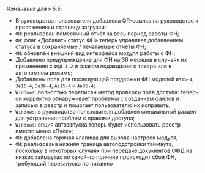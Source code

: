 _Изменения для v 5.5_:
- В руководства пользователя добавлена QR-ссылка на руководство к приложению и страницу загрузки;
- `ФН`: реализован помесячный отчёт за весь период работы ФН;
- `ФН`: флаг «Добавить статус ФН» теперь управляет добавлением статуса в сохраняемые / печатаемые отчёты ФН;
- `ФН`: обновлён внешний вид интерфейса модуля работы с ФН;
- Добавлено предупреждение для ФН на 36 месяцев в случаях их применения с `ФФД 1.2` и флагом подакцизного товара или в автономном режиме;
- Добавлены поля для последующей поддержки ФН моделей `Из15-4`, `Эв15-4`, `Эв36-4`, `Ав15-4` и `Ав36-4`;
- `Windows`: полностью переписан метод проверки прав доступа: теперь он корректно обнаруживает проблемы с созданием файлов и записью в реестр и помогает пользователю их исправить;
- `Windows`: в руководство пользователя добавлен специальный раздел для устранения проблем с правами доступа;
- `Windows`: опция автозапуска теперь будет использовать реестр вместо меню «Пуск»;
- `ФН`: добавлена горячая клавиша для вызова настроек модуля;
- `ФН`: реализована нижняя граница автоподстройки таймаута, поскольку в некоторых случаях при передаче документов ОФД на низких таймаутах по какой-то причине происходит сбой ФН, требующий перезапуска по питанию

